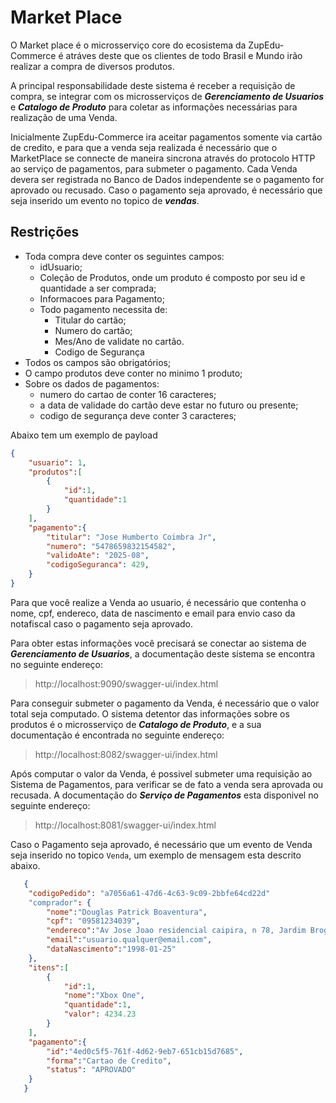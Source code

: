 # Market Place

O Market place é o microsserviço core do ecosistema da ZupEdu-Commerce é atráves deste que os clientes de todo Brasil e Mundo irão realizar a compra de diversos produtos.

A principal responsabilidade deste sistema é receber a requisição de compra, se integrar com os microsserviços de **_Gerenciamento de Usuarios_** e **_Catalogo de Produto_** para coletar as informações necessárias para realização de uma Venda. 

Inicialmente ZupEdu-Commerce ira aceitar pagamentos somente via cartão  de credito, e para que a venda seja realizada é necessário que o MarketPlace se connecte de maneira sincrona através do protocolo HTTP ao serviço de pagamentos, para submeter o pagamento. Cada Venda devera ser registrada no Banco de Dados independente se o pagamento for aprovado ou recusado. Caso o pagamento seja aprovado, é necessário que seja inserido um evento no topico de **_vendas_**.


## Restrições
- Toda compra deve conter os seguintes campos:
    - idUsuario;
    - Coleção de Produtos, onde um produto é composto por seu id e quantidade a ser comprada;
    - Informacoes para Pagamento;
    - Todo pagamento necessita de: 
        - Titular do cartão;
        - Numero do cartão;
        - Mes/Ano de validate no cartão.
        - Codigo de Segurança
- Todos os campos são obrigatórios;
- O campo produtos deve conter no minimo 1 produto;
- Sobre os dados de pagamentos:
    - numero do cartao de conter 16 caracteres;
    - a data de validade do cartão deve estar no futuro ou presente;
    - codigo de segurança deve conter 3 caracteres;

Abaixo tem um exemplo de payload
```json
{
    "usuario": 1,
    "produtos":[
        {
            "id":1,
            "quantidade":1
        }
    ],
    "pagamento":{
        "titular": "Jose Humberto Coimbra Jr",
        "numero": "5478659832154582",
        "validoAte": "2025-08",
        "codigoSeguranca": 429,
    }
}
```


Para que você realize a Venda ao usuario, é necessário que contenha o nome, cpf, endereco, data de nascimento e email para envio caso da notafiscal caso o pagamento seja aprovado. 

Para obter estas informações você precisará se conectar ao sistema de **_Gerenciamento de Usuarios_**, a documentação deste sistema se encontra no seguinte endereço: 
> http://localhost:9090/swagger-ui/index.html

Para conseguir submeter o pagamento da Venda, é necessário que o valor total seja computado. O sistema detentor das informações sobre os produtos é o microsserviço de **_Catalogo de Produto_**, e a sua documentação é encontrada no seguinte endereço: 

> http://localhost:8082/swagger-ui/index.html

Após computar o valor da Venda, é possivel submeter uma requisição ao Sistema de Pagamentos, para verificar se de fato a venda sera aprovada ou recusada. A documentação do **_Serviço de Pagamentos_** esta disponivel no seguinte endereço: 

> http://localhost:8081/swagger-ui/index.html


Caso o Pagamento seja aprovado, é necessário que um evento de Venda seja inserido no topico `Venda`, um exemplo de mensagem esta descrito abaixo.

```json
   {
    "codigoPedido": "a7056a61-47d6-4c63-9c09-2bbfe64cd22d"
    "comprador": {
        "nome":"Douglas Patrick Boaventura",
        "cpf": "09581234039",
        "endereco":"Av Jose Joao residencial caipira, n 78, Jardim Brogota - Fortaleza,CE - 35697-586",
        "email":"usuario.qualquer@email.com",
        "dataNascimento":"1998-01-25"
    },
    "itens":[
        {
            "id":1,
            "nome":"Xbox One",
            "quantidade":1,
            "valor": 4234.23
        }
    ],
    "pagamento":{
        "id":"4ed0c5f5-761f-4d62-9eb7-651cb15d7685",
        "forma":"Cartao de Credito",
        "status": "APROVADO"
    }
   }
```
